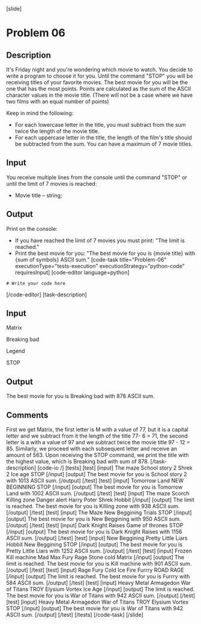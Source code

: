 [slide]
# Problem 06
## Description
It's Friday night and you're wondering which movie to watch. You decide to write a program to choose it for you. Until the command "STOP" you will be receiving titles of your favorite movies. The best movie for you will be the one that has the most points. Points are calculated as the sum of the ASCII character values in the movie title. (There will not be a case where we have two films with an equal number of points)

Keep in mind the following:
- For each lowercase letter in the title, you must subtract from the sum twice the length of the movie title.
- For each uppercase letter in the title, the length of the film's title should be subtracted from the sum.
You can have a maximum of 7 movie titles.

## Input
You receive multiple lines from the console until the command "STOP" or until the limit of 7 movies is reached:
- Movie title – string;

## Output
Print on the console:
- If you have reached the limit of 7 movies you must print: "The limit is reached."
- Print the best movie for you: "The best movie for you is {movie title} with {sum of symbols} ASCII sum."
[code-task title="Problem-06" executionType="tests-execution" executionStrategy="python-code" requiresInput]
[code-editor language=python]
```
# Write your code here
```
[/code-editor]
[task-description]
## Input
Matrix

Breaking bad

Legend

STOP

## Output
The best movie for you is Breaking bad with 878 ASCII sum.

## Comments
First we get Matrix, the first letter is M with a value of 77, but it is a capital letter and we subtract from it the length of the title  77- 6  = 71, the second letter is a with a value of 97 and we subtract twice the movie title 97 - 12 = 85. Similarly, we proceed with each subsequent letter and receive an amount of 563.
Upon receiving the STOP command, we print the title with the highest value, which is Breaking bad with sum of 878.
[/task-description]
[code-io /]
[tests]
[test]
[input]
The maze
School story 2
Shrek 2
Ice age
STOP
[/input]
[output]
The best movie for you is School story 2 with 1013 ASCII sum.
[/output]
[/test]
[test]
[input]
Tomorrow Land
NEW BEGINNING
STOP
[/input]
[output]
The best movie for you is Tomorrow Land with 1002 ASCII sum.
[/output]
[/test]
[test]
[input]
The maze
Scorch
Killing zone
Danger alert
Harry Poter
Shrek
Hobbit
[/input]
[output]
The limit is reached.
The best movie for you is Killing zone with 938 ASCII sum.
[/output]
[/test]
[test]
[input]
The Maze
New Beggining
Trials
STOP
[/input]
[output]
The best movie for you is New Beggining with 950 ASCII sum.
[/output]
[/test]
[test]
[input]
Dark Knight Raises
Game of thrones
STOP
[/input]
[output]
The best movie for you is Dark Knight Raises with 1156 ASCII sum.
[/output]
[/test]
[test]
[input]
New Beggining
Pretty Little Liars
Hobbit New Beggining
STOP
[/input]
[output]
The best movie for you is Pretty Little Liars with 1252 ASCII sum.
[/output]
[/test]
[test]
[input]
Frozen
Kill machine
Mad Max
Fury
Rage
Stone cold
Matrix
[/input]
[output]
The limit is reached.
The best movie for you is Kill machine with 901 ASCII sum.
[/output]
[/test]
[test]
[input]
Rage
Fury
Cold
Ice
Fire
Furrry
ROAD RAGE
[/input]
[output]
The limit is reached.
The best movie for you is Furrry with 584 ASCII sum.
[/output]
[/test]
[test]
[input]
Heavy Metal
Armagedon
War of Titans
TROY
Elysium
Vortex
Ice Age
[/input]
[output]
The limit is reached.
The best movie for you is War of Titans with 942 ASCII sum.
[/output]
[/test]
[test]
[input]
Heavy Metal
Armagedon
War of Titans
TROY
Elysium
Vortex
STOP
[/input]
[output]
The best movie for you is War of Titans with 942 ASCII sum.
[/output]
[/test]
[/tests]
[/code-task]
[/slide]